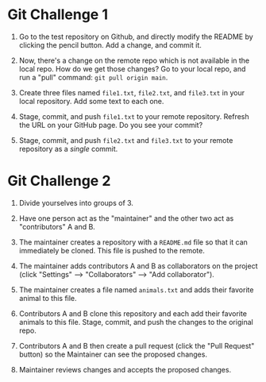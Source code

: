 # Git Challenge 1

1. Go to the test repository on Github, and directly modify the README by
   clicking the pencil button. Add a change, and commit it. 

2. Now, there's a change on the remote repo which is not available in the local
   repo. How do we get those changes? Go to your local repo, and run a "pull"
   command: `git pull origin main`.

3. Create three files named `file1.txt`, `file2.txt`, and `file3.txt` in your
   local repository. Add some text to each one.

4. Stage, commit, and push `file1.txt` to your remote repository. Refresh the
   URL on your GitHub page. Do you see your commit?

5. Stage, commit, and push `file2.txt` and `file3.txt` to your remote repository
   as a *single* commit.

# Git Challenge 2

1. Divide yourselves into groups of 3.

2. Have one person act as the "maintainer" and the other two act as
   "contributors" A and B. 

3. The maintainer creates a repository with a `README.md` file so that it can
   immediately be cloned. This file is pushed to the remote.

4. The maintainer adds contributors A and B as collaborators on the project
   (click "Settings" --> "Collaborators" --> "Add collaborator").

5. The maintainer creates a file named `animals.txt` and adds their favorite
   animal to this file. 

6. Contributors A and B clone this repository and each add their favorite
   animals to this file. Stage, commit, and push the changes to the original
   repo.

7. Contributors A and B then create a pull request (click the "Pull Request"
   button) so the Maintainer can see the proposed changes. 

8. Maintainer reviews changes and accepts the proposed changes. 
